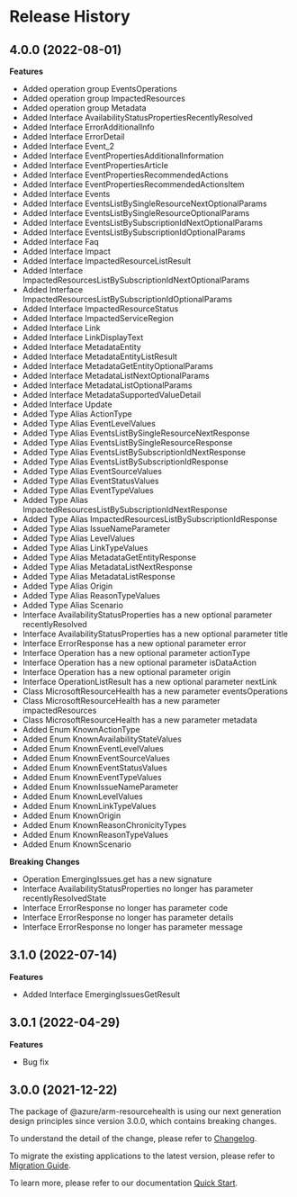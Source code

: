 # Release History
    
## 4.0.0 (2022-08-01)
    
**Features**

  - Added operation group EventsOperations
  - Added operation group ImpactedResources
  - Added operation group Metadata
  - Added Interface AvailabilityStatusPropertiesRecentlyResolved
  - Added Interface ErrorAdditionalInfo
  - Added Interface ErrorDetail
  - Added Interface Event_2
  - Added Interface EventPropertiesAdditionalInformation
  - Added Interface EventPropertiesArticle
  - Added Interface EventPropertiesRecommendedActions
  - Added Interface EventPropertiesRecommendedActionsItem
  - Added Interface Events
  - Added Interface EventsListBySingleResourceNextOptionalParams
  - Added Interface EventsListBySingleResourceOptionalParams
  - Added Interface EventsListBySubscriptionIdNextOptionalParams
  - Added Interface EventsListBySubscriptionIdOptionalParams
  - Added Interface Faq
  - Added Interface Impact
  - Added Interface ImpactedResourceListResult
  - Added Interface ImpactedResourcesListBySubscriptionIdNextOptionalParams
  - Added Interface ImpactedResourcesListBySubscriptionIdOptionalParams
  - Added Interface ImpactedResourceStatus
  - Added Interface ImpactedServiceRegion
  - Added Interface Link
  - Added Interface LinkDisplayText
  - Added Interface MetadataEntity
  - Added Interface MetadataEntityListResult
  - Added Interface MetadataGetEntityOptionalParams
  - Added Interface MetadataListNextOptionalParams
  - Added Interface MetadataListOptionalParams
  - Added Interface MetadataSupportedValueDetail
  - Added Interface Update
  - Added Type Alias ActionType
  - Added Type Alias EventLevelValues
  - Added Type Alias EventsListBySingleResourceNextResponse
  - Added Type Alias EventsListBySingleResourceResponse
  - Added Type Alias EventsListBySubscriptionIdNextResponse
  - Added Type Alias EventsListBySubscriptionIdResponse
  - Added Type Alias EventSourceValues
  - Added Type Alias EventStatusValues
  - Added Type Alias EventTypeValues
  - Added Type Alias ImpactedResourcesListBySubscriptionIdNextResponse
  - Added Type Alias ImpactedResourcesListBySubscriptionIdResponse
  - Added Type Alias IssueNameParameter
  - Added Type Alias LevelValues
  - Added Type Alias LinkTypeValues
  - Added Type Alias MetadataGetEntityResponse
  - Added Type Alias MetadataListNextResponse
  - Added Type Alias MetadataListResponse
  - Added Type Alias Origin
  - Added Type Alias ReasonTypeValues
  - Added Type Alias Scenario
  - Interface AvailabilityStatusProperties has a new optional parameter recentlyResolved
  - Interface AvailabilityStatusProperties has a new optional parameter title
  - Interface ErrorResponse has a new optional parameter error
  - Interface Operation has a new optional parameter actionType
  - Interface Operation has a new optional parameter isDataAction
  - Interface Operation has a new optional parameter origin
  - Interface OperationListResult has a new optional parameter nextLink
  - Class MicrosoftResourceHealth has a new parameter eventsOperations
  - Class MicrosoftResourceHealth has a new parameter impactedResources
  - Class MicrosoftResourceHealth has a new parameter metadata
  - Added Enum KnownActionType
  - Added Enum KnownAvailabilityStateValues
  - Added Enum KnownEventLevelValues
  - Added Enum KnownEventSourceValues
  - Added Enum KnownEventStatusValues
  - Added Enum KnownEventTypeValues
  - Added Enum KnownIssueNameParameter
  - Added Enum KnownLevelValues
  - Added Enum KnownLinkTypeValues
  - Added Enum KnownOrigin
  - Added Enum KnownReasonChronicityTypes
  - Added Enum KnownReasonTypeValues
  - Added Enum KnownScenario

**Breaking Changes**

  - Operation EmergingIssues.get has a new signature
  - Interface AvailabilityStatusProperties no longer has parameter recentlyResolvedState
  - Interface ErrorResponse no longer has parameter code
  - Interface ErrorResponse no longer has parameter details
  - Interface ErrorResponse no longer has parameter message
    
    
## 3.1.0 (2022-07-14)
    
**Features**

  - Added Interface EmergingIssuesGetResult
    
## 3.0.1 (2022-04-29)

**Features**

  - Bug fix

## 3.0.0 (2021-12-22)

The package of @azure/arm-resourcehealth is using our next generation design principles since version 3.0.0, which contains breaking changes.

To understand the detail of the change, please refer to [Changelog](https://aka.ms/js-track2-changelog).

To migrate the existing applications to the latest version, please refer to [Migration Guide](https://aka.ms/js-track2-migration-guide).

To learn more, please refer to our documentation [Quick Start](https://aka.ms/js-track2-quickstart).
